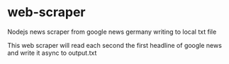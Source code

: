 # web-scraper
Nodejs news scraper from google news germany writing to local txt file

This web scraper will read each second the first headline of google news and write it async to output.txt

